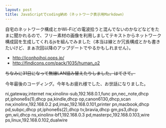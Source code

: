 ```yaml
---
layout: post
title: JavaScriptでcoding納め（ネットワーク表示用Markdown）
---
```


自宅のネットワーク構成とかWi-Fiどの電波拾うと混んでないのかなどなどをたまに聞かれるので、フリー素材の画像を利用しましてテキストからネットワーク構成図を生成してくれるjsを組んでみました（本当は線とか冗長構成とかも書きたいけど、まぁ次回以降のアップデートでやるかもしれません）。

- http://iconhoihoi.oops.jp/
- http://findicons.com/pack/1035/human_o2

~~ちなみに31日になって無線LAN組み替えたりしました。はてさて。~~

今年最後のコーディング。今年もお疲れ様でした、お世話になりました。

<!--break-->

<div id="pclink-info">
ni,gateway,internet
 nw,xinolinx-sub,192.168.0.1,func
  pn,nec_note,dhcp
  pt,iphone6s(1),dhcp
  pa,kindle,dhcp
  op,canon6130,dhcp,scan
 nw,xinolinx,192.168.0.2
  pd,imac,192.168.0.101,printer
  pn,macbook,dhcp
  pd,subpc,dhcp
  pt,iphone6s(2),dhcp
  tv,bravia,dhcp
  gm,ps3,dhcp
  gm,wii,dhcp
 ns,xinolinx-bf1,192.168.0.3
  pd,masterpc,192.168.0.103,wire
  ps,linux,192.168.0.102,dualwire
</div>
<div id="pclink"></div>
